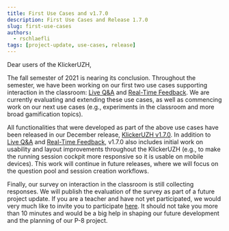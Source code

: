 ```yaml
---
title: First Use Cases and v1.7.0
description: First Use Cases and Release 1.7.0
slug: first-use-cases
authors:
  - rschlaefli
tags: [project-update, use-cases, release]
---
```


Dear users of the KlickerUZH,

The fall semester of 2021 is nearing its conclusion. Throughout the semester, we have been working on our first two use cases supporting interaction in the classroom: [Live Q&A](/use_cases/live_qa) and [Real-Time Feedback](/use_cases/real_time_feedback). We are currently evaluating and extending these use cases, as well as commencing work on our next use cases (e.g., experiments in the classroom and more broad gamification topics).

All functionalities that were developed as part of the above use cases have been released in our December release, [KlickerUZH v1.7.0](https://klicker-uzh.feedbear.com/updates). In addition to [Live Q&A](/use_cases/live_qa) and [Real-Time Feedback](/use_cases/real_time_feedback), v1.7.0 also includes initial work on usability and layout improvements throughout the KlickerUZH (e.g., to make the running session cockpit more responsive so it is usable on mobile devices). This work will continue in future releases, where we will focus on the question pool and session creation workflows.

Finally, our survey on interaction in the classroom is still collecting responses. We will publish the evaluation of the survey as part of a future project update. If you are a teacher and have not yet participated, we would very much like to invite you to participate [here](https://hi.switchy.io/6IiJ). It should not take you more than 10 minutes and would be a big help in shaping our future development and the planning of our P-8 project.
